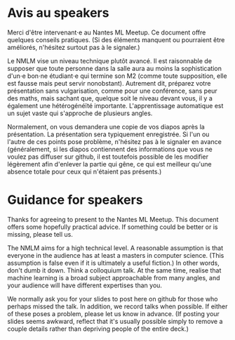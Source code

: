 # Avis au speakers

Merci d'être intervenant⋅e au Nantes ML Meetup.  Ce document offre
quelques conseils pratiques.  (Si des éléments manquent ou pourraient
être améliorés, n'hésitez surtout pas à le signaler.)

Le NMLM vise un niveau technique plutôt avancé.  Il est raisonnable de
supposer que toute personne dans la salle aura au moins la
sophistication d'un⋅e bon⋅ne étudiant⋅e qui termine son M2 (comme
toute supposition, elle est fausse mais peut servir nonobstant).
Autrement dit, préparez votre présentation sans vulgarisation, comme
pour une conférence, sans peur des maths, mais sachant que, quelque
soit le niveau devant vous, il y a également une hétérogénéïté
importante.  L'apprentissage automatique est un sujet vaste qui
s'approche de plusieurs angles.

Normalement, on vous demandera une copie de vos diapos après la
présentation.  La présentation sera typiquement enregistrée.  Si l'un
ou l'autre de ces points pose problème, n'hésitez pas à le signaler en
avance (généralement, si les diapos contiennent des informations que
vous ne voulez pas diffuser sur github, il est toutefois possible de
les modifier légèrement afin d'enlever la partie qui gêne, ce qui est
meilleur qu'une absence totale pour ceux qui n'étaient pas présents.)


# Guidance for speakers

Thanks for agreeing to present to the Nantes ML Meetup.  This document
offers some hopefully practical advice.  If something could be better
or is missing, please tell us.

The NMLM aims for a high technical level.  A reasonable assumption is
that everyone in the audience has at least a masters in computer
science.  (This assumption is false even if it is ultimately a useful
fiction.)  In other words, don't dumb it down.  Think a colloquium
talk.  At the same time, realise that machine learning is a broad
subject approachable from many angles, and your audience will have
different expertises than you.

We normally ask you for your slides to post here on github for those
who perhaps missed the talk.  In addition, we record talks when
possible.  If either of these poses a problem, please let us know in
advance.  (If posting your slides seems awkward, reflect that it's
usually possible simply to remove a couple details rather than
depriving people of the entire deck.)

